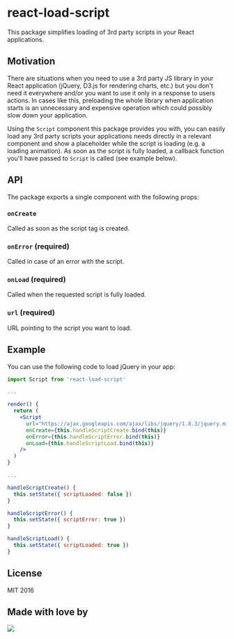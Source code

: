 # react-load-script
This package simplifies loading of 3rd party scripts in your React applications.

## Motivation
There are situations when you need to use a 3rd party JS library in your React application (jQuery, D3.js for rendering charts, etc.) but you don't need it everywhere and/or you want to use it only in a response to users actions. In cases like this, preloading the whole library when application starts is an unnecessary and expensive operation which could possibly slow down your application.

Using the `Script` component this package provides you with, you can easily load any 3rd party scripts your applications needs directly in a relevant component and show a placeholder while the script is loading (e.g. a loading animation). As soon as the script is fully loaded, a callback function you'll have passed to `Script` is called (see example below).

## API
The package exports a single component with the following props:

### `onCreate`
Called as soon as the script tag is created.

### `onError` (required)
Called in case of an error with the script.

### `onLoad` (required)
Called when the requested script is fully loaded.

### `url` (required)
URL pointing to the script you want to load.

## Example
You can use the following code to load jQuery in your app:

```jsx
import Script from 'react-load-script'

...

render() {
  return (
    <Script
      url="https://ajax.googleapis.com/ajax/libs/jquery/1.8.3/jquery.min.js"
      onCreate={this.handleScriptCreate.bind(this)}
      onError={this.handleScriptError.bind(this)}
      onLoad={this.handleScriptLoad.bind(this)}
    />
  )
}

...

handleScriptCreate() {
  this.setState({ scriptLoaded: false })
}

handleScriptError() {
  this.setState({ scriptError: true })
}

handleScriptLoad() {
  this.setState({ scriptLoaded: true })
}

```

## License
MIT 2016

## Made with love by
[![](https://camo.githubusercontent.com/d88ee6842f3ff2be96d11488aa0d878793aa67cd/68747470733a2f2f7777772e676f6f676c652e636f6d2f612f626c75656265727279617070732e636f6d2f696d616765732f6c6f676f2e676966)](https://www.blueberry.io)
